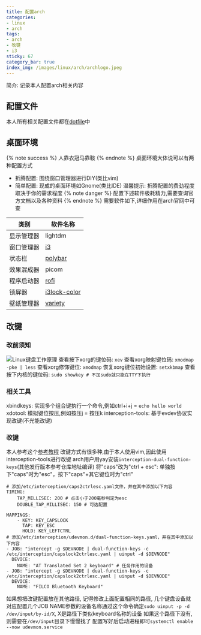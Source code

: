```yaml
---
title: 配置arch
categories:
- linux
- arch
tags:
- arch
- 改键
- i3
sticky: 67
category_bar: true
index_img: /images/linux/arch/archlogo.jpeg
---
```

简介: 记录本人配置arch相关内容
<!-- more -->
## 配置文件
本人所有相关配置文件都在[dotfile](https://github.com/dty2/dotfile)中
## 桌面环境
{% note success %}
人靠衣冠马靠鞍
{% endnote %}
桌面环境大体说可以有两种配置方式
* 折腾配置: 围绕窗口管理器进行DIY(类比vim)
* 简单配置: 现成的桌面环境如Gnome(类比IDE)
温馨提示: 折腾配置的费劲程度取决于你的需求程度
{% note danger %}
配置下述软件极耗精力,需要查询官方文档以及各种资料
{% endnote %}
需要软件如下,详细作用在arch官网中可查

|     类别     |    软件名称   |
| ------------ | ------------- |
|  显示管理器  |  lightdm      |
|  窗口管理器  |  [i3](https://i3wm.org/docs/)           |
|  状态栏      |  [polybar](https://github.com/polybar/polybar/wiki)      |
|  效果混成器  |  picom        |
|  程序启动器  |  [rofi](https://github.com/davatorium/rofi?tab=readme-ov-file#manpage)         |
|  锁屏器      |  [i3lock-color](https://github.com/Raymo111/i3lock-color) |
|  壁纸管理器  |  [variety](https://peterlevi.com/variety/)      |
## 改键
### 改前须知
![Linux键盘工作原理](/images/linux/arch/kbd.png)
查看按下xorg的键位码: `xev`
查看xorg映射键位码: `xmodmap -pke | less`
查看xorg修饰键位: `xmodmap`
恢复xorg键位初始设置: `setxkbmap`
查看按下内核的键位码: `sudo showkey # 不加sudo就只能在TTY下执行`
### 相关工具
xbindkeys: 实现多个组合键执行一个命令,例如ctrl+i+j = `echo hello world`
xdotool: 模拟键位按压,例如按压j = 按压k
interception-tools: 基于evdev协议实现改键(不光能改键)
### 改键
本人参考这个[参考教程](https://zhuanlan.zhihu.com/p/404819427)
改键方式有很多种,由于本人使用vim,因此使用interception-tools进行改键
arch用户用yay安装`interception-dual-function-keys`(其他发行版本参考仓库地址编译)
将"caps"改为"ctrl + esc": 单独按下"caps"时为"esc"，按下"caps"+其它键位时为"ctrl"
```
# 添加/etc/interception/caps2ctrlesc.yaml文件，并在其中添加以下内容
TIMING:
    TAP_MILLISEC: 200 # 点击小于200毫秒判定为esc
    DOUBLE_TAP_MILLISEC: 150 # 可选配置

MAPPINGS:
    - KEY: KEY_CAPSLOCK
      TAP: KEY_ESC
      HOLD: KEY_LEFTCTRL
# 添加/etc/interception/udevmon.d/dual-function-keys.yaml，并在其中添加以下内容
- JOB: "intercept -g $DEVNODE | dual-function-keys -c /etc/interception/capslock2ctrlesc.yaml | uinput -d $DEVNODE"
  DEVICE:
    NAME: "AT Translated Set 2 keyboard" # 任务作用的设备
- JOB: "intercept -g $DEVNODE | dual-function-keys -c /etc/interception/capslock2ctrlesc.yaml | uinput -d $DEVNODE"
  DEVICE:
    NAME: "FILCO Bluetooth Keyboard"
```
如果想把改键配置放在其他路径, 记得修改上面配置相同的路径, 几个键盘设备就对应配置几个JOB
NAME参数的设备名称通过这个命令确定`sudo uinput -p -d /dev/input/by-id/X`, X是路径下类似keyboard名称的设备
如果这个路径下没有, 则需要在`/dev/input`目录下慢慢找了
配置写好后启动进程即可`systemctl enable --now udevmon.service`
